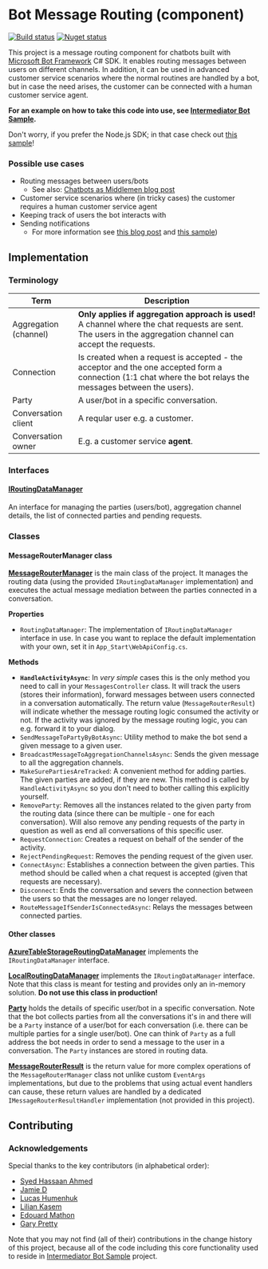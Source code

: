 Bot Message Routing (component)
===============================

[![Build status](https://ci.appveyor.com/api/projects/status/ig99aq8273sx2tyh?svg=true)](https://ci.appveyor.com/project/tompaana/bot-message-routing)
[![Nuget status](https://img.shields.io/nuget/v/Underscore.Bot.MessageRouting.svg)](https://www.nuget.org/packages/Underscore.Bot.MessageRouting)

This project is a message routing component for chatbots built with
[Microsoft Bot Framework](https://dev.botframework.com/) C# SDK. It enables routing messages between
users on different channels. In addition, it can be used in advanced customer service scenarios
where the normal routines are handled by a bot, but in case the need arises, the customer can be
connected with a human customer service agent.

**For an example on how to take this code into use, see
[Intermediator Bot Sample](https://github.com/tompaana/intermediator-bot-sample).**

Don't worry, if you prefer the Node.js SDK; in that case check out
[this sample](https://github.com/palindromed/Bot-HandOff)!

### Possible use cases ###

* Routing messages between users/bots
    * See also: [Chatbots as Middlemen blog post](http://tomipaananen.azurewebsites.net/?p=1851)
* Customer service scenarios where (in tricky cases) the customer requires a human customer service agent
* Keeping track of users the bot interacts with
* Sending notifications
    * For more information see [this blog post](http://tomipaananen.azurewebsites.net/?p=2231) and
      [this sample](https://github.com/tompaana/remote-control-bot-sample))

## Implementation ##

### Terminology ###

| Term | Description |
| ---- | ----------- |
| Aggregation (channel) | **Only applies if aggregation approach is used!** A channel where the chat requests are sent. The users in the aggregation channel can accept the requests. |
| Connection | Is created when a request is accepted - the acceptor and the one accepted form a connection (1:1 chat where the bot relays the messages between the users). |
| Party | A user/bot in a specific conversation. |
| Conversation client | A reqular user e.g. a customer. |
| Conversation owner | E.g. a customer service **agent**. |

### Interfaces ###

#### [IRoutingDataManager](/BotMessageRouting/MessageRouting/DataStore/IRoutingDataManager.cs) ####

An interface for managing the parties (users/bot), aggregation channel details, the list of
connected parties and pending requests.

### Classes ###

#### MessageRouterManager class ####

**[MessageRouterManager](/BotMessageRouting/MessageRouting/MessageRouterManager.cs)** is the main
class of the project. It manages the routing data (using the provided `IRoutingDataManager`
implementation) and executes the actual message mediation between the parties connected in a
conversation.

**Properties**

* `RoutingDataManager`: The implementation of `IRoutingDataManager` interface
  in use. In case you want to replace the default implementation with your own,
  set it in `App_Start\WebApiConfig.cs`.

**Methods**

* **`HandleActivityAsync`**: In *very simple* cases this is the only method you need to call in
  your `MessagesController` class. It will track the users (stores their information), forward
  messages between users connected in a conversation automatically. The return value
  (`MessageRouterResult`) will indicate whether the message routing logic consumed the activity or
  not. If the activity was ignored by the message routing logic, you can e.g. forward it to your
  dialog.
* `SendMessageToPartyByBotAsync`: Utility method to make the bot send a given message to a given user.
* `BroadcastMessageToAggregationChannelsAsync`: Sends the given message to all the aggregation channels.
* `MakeSurePartiesAreTracked`: A convenient method for adding parties.  The given parties are added,
  if they are new. This method is called by `HandleActivityAsync` so you don't need to bother
  calling this explicitly yourself.
* `RemoveParty`: Removes all the instances related to the given party from the routing data (since
  there can be multiple - one for each conversation). Will also remove any pending requests of the
  party in question as well as end all conversations of this specific user.
* `RequestConnection`: Creates a request on behalf of the sender of the activity.
* `RejectPendingRequest`: Removes the pending request of the given user.
* `ConnectAsync`: Establishes a connection between the given parties. This method should be called
  when a chat request is accepted (given that requests are necessary).
* `Disconnect`: Ends the conversation and severs the connection between the users so that the
  messages are no longer relayed.
* `RouteMessageIfSenderIsConnectedAsync`: Relays the messages between connected parties.

#### Other classes ####

**[AzureTableStorageRoutingDataManager](/BotMessageRouting/MessageRouting/DataStore/Azure/AzureTableStorageRoutingDataManager.cs)**
implements the `IRoutingDataManager` interface.

**[LocalRoutingDataManager](/BotMessageRouting/MessageRouting/DataStore/Local/LocalRoutingDataManager.cs)**
implements the `IRoutingDataManager` interface. Note that this class is meant for testing and
provides only an in-memory solution. **Do not use this class in production!**

**[Party](/BotMessageRouting/Models/Party.cs)** holds the details of specific user/bot in a specific
conversation. Note that the bot collects parties from all the conversations it's in and there will
be a `Party` instance of a user/bot for each conversation (i.e. there can be multiple parties for a
single user/bot). One can think of `Party` as a full address the bot needs in order to send a
message to the user in a conversation. The `Party` instances are stored in routing data.

**[MessageRouterResult](/BotMessageRouting/MessageRouting/MessageRouterResult.cs)** is the return
value for more complex operations of the `MessageRouterManager` class not unlike custom `EventArgs`
implementations, but due to the problems that using actual event handlers can cause, these return
values are handled by a dedicated `IMessageRouterResultHandler` implementation (not provided in this
project).

## Contributing ##

### Acknowledgements ###

Special thanks to the key contributors (in alphabetical order):

* [Syed Hassaan Ahmed](https://github.com/syedhassaanahmed)
* [Jamie D](https://github.com/daltskin)
* [Lucas Humenhuk](https://github.com/lcarli)
* [Lilian Kasem](https://github.com/liliankasem)
* [Edouard Mathon](https://github.com/edouard-mathon)
* [Gary Pretty](https://github.com/garypretty)

Note that you may not find (all of their) contributions in the change history of this project,
because all of the code including this core functionality used to reside in
[Intermediator Bot Sample](https://github.com/tompaana/intermediator-bot-sample) project.
